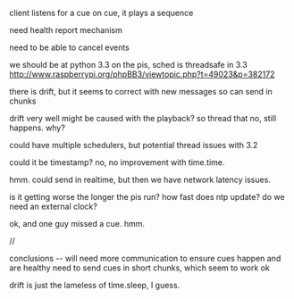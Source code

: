 
client listens for a cue
on cue, it plays a sequence


need health report mechanism


need to be able to cancel events



we should be at python 3.3 on the pis, sched is threadsafe in 3.3
http://www.raspberrypi.org/phpBB3/viewtopic.php?t=49023&p=382172


there is drift, but it seems to correct with new messages
so can send in chunks

drift very well might be caused with the playback? so thread that
no, still happens. why?

could have multiple schedulers, but potential thread issues with 3.2

could it be timestamp? no, no improvement with time.time.


hmm. could send in realtime, but then we have network latency issues.


is it getting worse the longer the pis run?
how fast does ntp update?
do we need an external clock?


ok, and one guy missed a cue. hmm.

//


conclusions -- will need more communication to ensure cues happen and are healthy
need to send cues in short chunks, which seem to work ok

drift is just the lameless of time.sleep, I guess.





